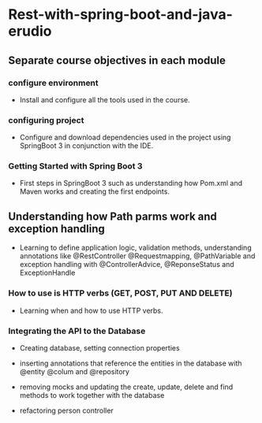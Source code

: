# Rest-with-spring-boot-and-java-erudio

## Separate course objectives in each module

### configure environment

- Install and configure all the tools used in the course.

### configuring project

- Configure and download dependencies used in the project using SpringBoot 3 in conjunction with the IDE.

### Getting Started with Spring Boot 3

- First steps in SpringBoot 3 such as understanding how Pom.xml and Maven works and creating the first endpoints.

## Understanding how Path parms work and exception handling

- Learning to define application logic, validation methods, understanding annotations like @RestController @Requestmapping, @PathVariable and exception handling with @ControllerAdvice, @ReponseStatus and ExceptionHandle

### How to use is HTTP verbs (GET, POST, PUT AND DELETE)

- Learning when and how to use HTTP verbs.

### Integrating the API to the Database

- Creating database, setting connection properties

- inserting annotations that reference the entities in the database with @entity @colum and @repository

- removing mocks and updating the create, update, delete and find methods to work together with the database

- refactoring person controller
